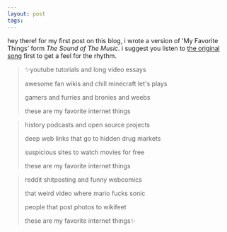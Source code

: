 ```yaml
---
layout: post
tags: 
---
```

hey there! for my first post on this blog, i wrote a version of 'My Favorite Things' form *The Sound of The Music*. i suggest you listen to [the original song](https://www.youtube.com/watch?v=33o32C0ogVM) first to get a feel for the rhythm.

>✨youtube tutorials and long video essays
>
>awesome fan wikis and chill minecraft let's plays
>
>gamers and furries and bronies and weebs
>
>these are my favorite internet things
>

>history podcasts and open source projects 
>
>deep web links that go to hidden drug markets
>
>suspicious sites to watch movies for free
>
>these are my favorite internet things
>

>reddit shitposting and funny webcomics
>
>that weird video where mario fucks sonic
>
>people that post photos to wikifeet
>
>these are my favorite internet things✨
>



